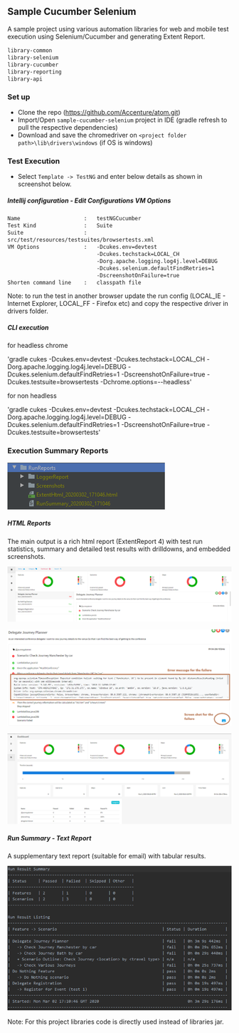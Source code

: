 ## Sample Cucumber Selenium
A sample project using various automation libraries for web and mobile test execution using Selenium/Cucumber and generating Extent Report.

    library-common
    library-selenium
    library-cucumber
    library-reporting
    library-api

### Set up

- Clone the repo  (https://github.com/Accenture/atom.git)
- Import/Open `sample-cucumber-selenium` project in IDE (gradle refresh to pull the respective dependencies) 
- Download and save the chromedriver on `<project folder path>\lib\drivers\windows` (if OS is windows)

### Test Execution
- Select `Template -> TestNG` and enter below details as shown in screenshot below.

##### Intellij configuration - Edit Configurations VM Options
    Name                    :   testNGCucumber
    Test Kind               :   Suite
    Suite                   :   src/test/resources/testsuites/browsertests.xml
    VM Options              :   -Dcukes.env=devtest
                                -Dcukes.techstack=LOCAL_CH
                                -Dorg.apache.logging.log4j.level=DEBUG
                                -Dcukes.selenium.defaultFindRetries=1
                                -DscreenshotOnFailure=true
    Shorten command line    :   classpath file

Note: to run the test in another browser update the run config (LOCAL_IE - Internet Explorer, LOCAL_FF - Firefox etc) and copy the respective driver in drivers folder.

##### CLI execution
for headless chrome

'gradle cukes -Dcukes.env=devtest -Dcukes.techstack=LOCAL_CH -Dorg.apache.logging.log4j.level=DEBUG -Dcukes.selenium.defaultFindRetries=1 -DscreenshotOnFailure=true -Dcukes.testsuite=browsertests -Dchrome.options=--headless'

for non headless

'gradle cukes -Dcukes.env=devtest -Dcukes.techstack=LOCAL_CH -Dorg.apache.logging.log4j.level=DEBUG -Dcukes.selenium.defaultFindRetries=1 -DscreenshotOnFailure=true -Dcukes.testsuite=browsertests'

### Execution Summary Reports
![](documentation/extentReport.PNG)
##### HTML Reports
The main output is a rich html report (ExtentReport 4) with test run statistics, summary and detailed test results with drilldowns, and embedded screenshots.  

![](documentation/extentReport1.PNG)

![](documentation/extentReport2.PNG)

![](documentation/extentReport3.PNG)

##### Run Summary - Text Report
A supplementary text report (suitable for email) with tabular results.

![](documentation/runSummary.PNG)

Note: For this project libraries code is directly used instead of libraries jar. 